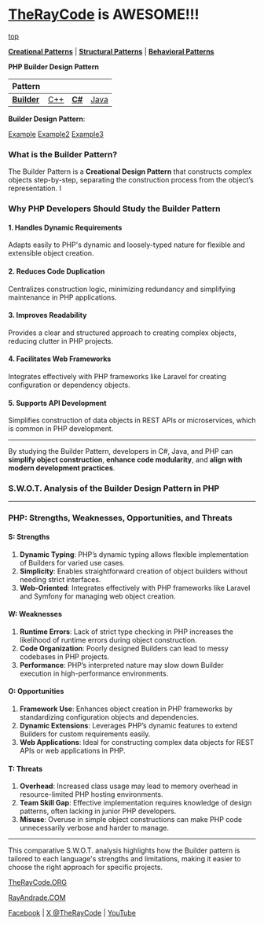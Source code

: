 # [TheRayCode](../../../README.md) is AWESOME!!!

[top](../README.md)

**[Creational Patterns](../README.md)** | **[Structural Patterns](../../Structural/README.md)** | **[Behavioral Patterns](../../Behavioral/README.md)**

**PHP Builder Design Pattern**

|Pattern|   |   |   |
|---|---|---|---|
| [**Builder**](../Builder/README.md) | [C++](../../../CPP/Creational/Builder/README.md) | [**C#**](../../../Csharp/Creational/Builder/README.md) | [Java](../../../Java/Creational/Builder/README.md) |

**Builder Design Pattern**:

[Example](Example/README.md) [Example2](Example2/README.md) [Example3](Example3/README.md)


### **What is the Builder Pattern?**
The Builder Pattern is a **Creational Design Pattern** that constructs complex objects step-by-step, separating the construction process from the object’s representation. I

### **Why PHP Developers Should Study the Builder Pattern**

#### **1. Handles Dynamic Requirements**
Adapts easily to PHP's dynamic and loosely-typed nature for flexible and extensible object creation.

#### **2. Reduces Code Duplication**
Centralizes construction logic, minimizing redundancy and simplifying maintenance in PHP applications.

#### **3. Improves Readability**
Provides a clear and structured approach to creating complex objects, reducing clutter in PHP projects.

#### **4. Facilitates Web Frameworks**
Integrates effectively with PHP frameworks like Laravel for creating configuration or dependency objects.

#### **5. Supports API Development**
Simplifies construction of data objects in REST APIs or microservices, which is common in PHP development.

---

By studying the Builder Pattern, developers in C#, Java, and PHP can **simplify object construction**, **enhance code modularity**, and **align with modern development practices**.


### **S.W.O.T. Analysis of the Builder Design Pattern in PHP**

---

### **PHP: Strengths, Weaknesses, Opportunities, and Threats**

#### **S: Strengths**
1. **Dynamic Typing**: PHP’s dynamic typing allows flexible implementation of Builders for varied use cases.  
2. **Simplicity**: Enables straightforward creation of object builders without needing strict interfaces.  
3. **Web-Oriented**: Integrates effectively with PHP frameworks like Laravel and Symfony for managing web object creation.

#### **W: Weaknesses**
1. **Runtime Errors**: Lack of strict type checking in PHP increases the likelihood of runtime errors during object construction.  
2. **Code Organization**: Poorly designed Builders can lead to messy codebases in PHP projects.  
3. **Performance**: PHP’s interpreted nature may slow down Builder execution in high-performance environments.

#### **O: Opportunities**
1. **Framework Use**: Enhances object creation in PHP frameworks by standardizing configuration objects and dependencies.  
2. **Dynamic Extensions**: Leverages PHP’s dynamic features to extend Builders for custom requirements easily.  
3. **Web Applications**: Ideal for constructing complex data objects for REST APIs or web applications in PHP.

#### **T: Threats**
1. **Overhead**: Increased class usage may lead to memory overhead in resource-limited PHP hosting environments.  
2. **Team Skill Gap**: Effective implementation requires knowledge of design patterns, often lacking in junior PHP developers.  
3. **Misuse**: Overuse in simple object constructions can make PHP code unnecessarily verbose and harder to manage.

---

This comparative S.W.O.T. analysis highlights how the Builder pattern is tailored to each language's strengths and limitations, making it easier to choose the right approach for specific projects.



[TheRayCode.ORG](https://www.TheRayCode.org)

[RayAndrade.COM](https://www.RayAndrade.com)

[Facebook](https://www.facebook.com/TheRayCode/) | [X @TheRayCode](https://www.x.com/TheRayCode/) | [YouTube](https://www.youtube.com/TheRayCode/)

